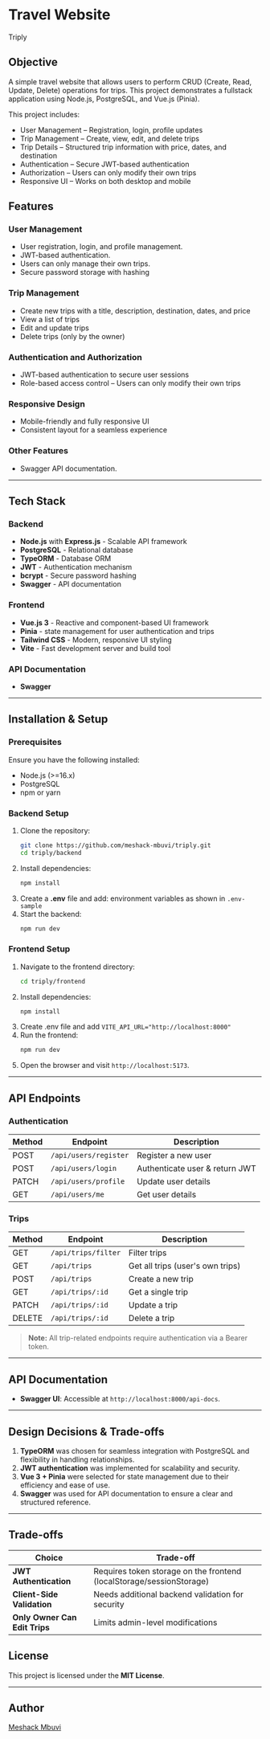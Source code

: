 # Travel Website

Triply

## Objective

A simple travel website that allows users to perform CRUD (Create, Read, Update, Delete) operations for trips. This project demonstrates a fullstack application using Node.js, PostgreSQL, and Vue.js (Pinia).

This project includes:

- User Management – Registration, login, profile updates
- Trip Management – Create, view, edit, and delete trips
- Trip Details – Structured trip information with price, dates, and destination
- Authentication – Secure JWT-based authentication
- Authorization – Users can only modify their own trips
- Responsive UI – Works on both desktop and mobile

## Features

### User Management

- User registration, login, and profile management.
- JWT-based authentication.
- Users can only manage their own trips.
- Secure password storage with hashing

### Trip Management

- Create new trips with a title, description, destination, dates, and price
- View a list of trips
- Edit and update trips
- Delete trips (only by the owner)

### Authentication and Authorization

- JWT-based authentication to secure user sessions
- Role-based access control – Users can only modify their own trips

### Responsive Design

- Mobile-friendly and fully responsive UI
- Consistent layout for a seamless experience

### Other Features

- Swagger API documentation.

---

## Tech Stack

### Backend

- **Node.js** with **Express.js** - Scalable API framework
- **PostgreSQL** - Relational database
- **TypeORM** - Database ORM
- **JWT** - Authentication mechanism
- **bcrypt** - Secure password hashing
- **Swagger** - API documentation

### Frontend

- **Vue.js 3** - Reactive and component-based UI framework
- **Pinia** - state management for user authentication and trips
- **Tailwind CSS** - Modern, responsive UI styling
- **Vite** - Fast development server and build tool

### API Documentation

- **Swagger**

---

## Installation & Setup

### Prerequisites

Ensure you have the following installed:

- Node.js (>=16.x)
- PostgreSQL
- npm or yarn

### Backend Setup

1. Clone the repository:
   ```sh
   git clone https://github.com/meshack-mbuvi/triply.git
   cd triply/backend
   ```
2. Install dependencies:
   ```sh
   npm install
   ```
3. Create a **.env** file and add:
   environment variables as shown in `.env-sample`
4. Start the backend:
   ```sh
   npm run dev
   ```

### Frontend Setup

1. Navigate to the frontend directory:
   ```sh
   cd triply/frontend
   ```
2. Install dependencies:
   ```sh
   npm install
   ```
3. Create .env file and add `VITE_API_URL="http://localhost:8000"`
4. Run the frontend:
   ```sh
   npm run dev
   ```
5. Open the browser and visit `http://localhost:5173`.

---

## API Endpoints

### Authentication

| Method | Endpoint              | Description                    |
| ------ | --------------------- | ------------------------------ |
| POST   | `/api/users/register` | Register a new user            |
| POST   | `/api/users/login`    | Authenticate user & return JWT |
| PATCH  | `/api/users/profile`  | Update user details            |
| GET    | `/api/users/me`       | Get user details               |

### Trips

| Method | Endpoint            | Description                      |
| ------ | ------------------- | -------------------------------- |
| GET    | `/api/trips/filter` | Filter trips                     |
| GET    | `/api/trips`        | Get all trips (user's own trips) |
| POST   | `/api/trips`        | Create a new trip                |
| GET    | `/api/trips/:id`    | Get a single trip                |
| PATCH  | `/api/trips/:id`    | Update a trip                    |
| DELETE | `/api/trips/:id`    | Delete a trip                    |

> **Note:** All trip-related endpoints require authentication via a Bearer token.

---

## API Documentation

- **Swagger UI**: Accessible at `http://localhost:8000/api-docs`.

---

## Design Decisions & Trade-offs

1. **TypeORM** was chosen for seamless integration with PostgreSQL and flexibility in handling relationships.
2. **JWT authentication** was implemented for scalability and security.
3. **Vue 3 + Pinia** were selected for state management due to their efficiency and ease of use.
4. **Swagger** was used for API documentation to ensure a clear and structured reference.

---

## Trade-offs

| Choice                   | Trade-off                                           |
|--------------------------|----------------------------------------------------|
| **JWT Authentication**   | Requires token storage on the frontend (localStorage/sessionStorage) |
| **Client-Side Validation** | Needs additional backend validation for security |
| **Only Owner Can Edit Trips** | Limits admin-level modifications |


## License

This project is licensed under the **MIT License**.

---

## Author

[Meshack Mbuvi](https://github.com/meshack-mbuvi)
